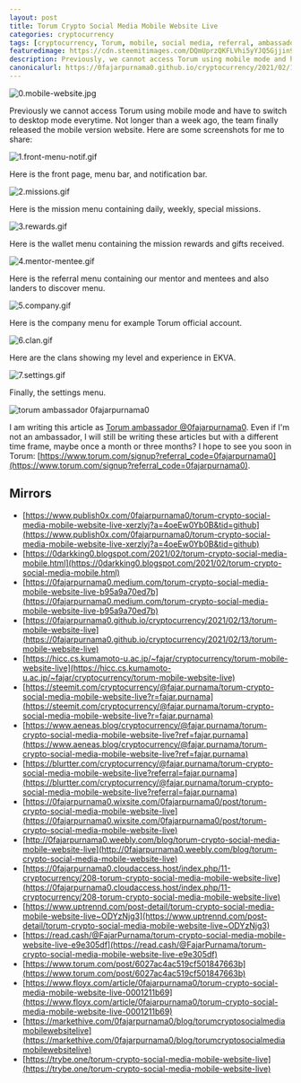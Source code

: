 ```yaml
---
layout: post
title: Torum Crypto Social Media Mobile Website Live
categories: cryptocurrency
tags: [cryptocurrency, Torum, mobile, social media, referral, ambassador]
featuredimage: https://cdn.steemitimages.com/DQmUprzQKFLVhi5yYJQ5Gjjin9V4cvPXwxJxqZJ21BUQfp4/0.mobile-website.jpg
description: Previously, we cannot access Torum using mobile mode and have to switch to desktop mode everytime, they finally released the mobile website.
canonicalurl: https://0fajarpurnama0.github.io/cryptocurrency/2021/02/13/torum-mobile-website-live
---
```

![0.mobile-website.jpg](https://cdn.steemitimages.com/DQmUprzQKFLVhi5yYJQ5Gjjin9V4cvPXwxJxqZJ21BUQfp4/0.mobile-website.jpg)

Previously we cannot access Torum using mobile mode and have to switch to desktop mode everytime. Not longer than a week ago, the team finally released the mobile version website. Here are some screenshots for me to share:

![1.front-menu-notif.gif](https://cdn.steemitimages.com/DQmNr7zrXRXCaSGgNHjMEXk6oXthRvLJBRnx7P6mrPJZeNr/1.front-menu-notif.gif)

Here is the front page, menu bar, and notification bar.

![2.missions.gif](https://cdn.steemitimages.com/DQmSrK1bUPphcEFmfFz1MRKsst62EQ1hwBmT4Qc4RBeukyV/2.missions.gif)

Here is the mission menu containing daily, weekly, special missions.

![3.rewards.gif](https://cdn.steemitimages.com/DQmWRfScAMehEHTQr1fcAu7YWJwjMgt6mRuavdchw2BpNdo/3.rewards.gif)

Here is the wallet menu containing the mission rewards and gifts received.

![4.mentor-mentee.gif](https://cdn.steemitimages.com/DQmRazwzjxdrX4xJARbUzTj8iHhCwAqJukwePnZhW1oD5UG/4.mentor-mentee.gif)

Here is the referral menu containing our mentor and mentees and also landers to discover menu.

![5.company.gif](https://cdn.steemitimages.com/DQmZKZS453Tfs2vy6wABFChsjdieJ5eZvwanVpAYYcMqNAh/5.company.gif)

Here is the company menu for example Torum official account.

![6.clan.gif](https://cdn.steemitimages.com/DQmYZxvfHTGtEZbFeiSoqsVkadVz4eERquYeMVSzAijHpL2/6.clan.gif)

Here are the clans showing my level and experience in EKVA.

![7.settings.gif](https://cdn.steemitimages.com/DQmcifNbRq9uW9UY2uECb8XC91LgZNkJntdSs51mNvXjC1D/7.settings.gif)

Finally, the settings menu.

![torum ambassador 0fajarpurnama0](https://images.blurt.buzz/DQmRX6cFW1x9nSBYo29HcVs3EKew1Rt1TkgH1NLhR458Rhi/ambassador-fajar-purnama.jpg)

I am writing this article as [Torum ambassador @0fajarpurnama0](https://www.torum.com/u/0fajarpurnama0). Even if I'm not an ambassador, I will still be writing these articles but with a different time frame, maybe once a month or three months? I hope to see you soon in Torum: [https://www.torum.com/signup?referral_code=0fajarpurnama0](https://www.torum.com/signup?referral_code=0fajarpurnama0).

## Mirrors

*   [https://www.publish0x.com/0fajarpurnama0/torum-crypto-social-media-mobile-website-live-xerzlyj?a=4oeEw0Yb0B&tid=github](https://www.publish0x.com/0fajarpurnama0/torum-crypto-social-media-mobile-website-live-xerzlyj?a=4oeEw0Yb0B&tid=github)
*   [https://0darkking0.blogspot.com/2021/02/torum-crypto-social-media-mobile.html](https://0darkking0.blogspot.com/2021/02/torum-crypto-social-media-mobile.html)
*   [https://0fajarpurnama0.medium.com/torum-crypto-social-media-mobile-website-live-b95a9a70ed7b](https://0fajarpurnama0.medium.com/torum-crypto-social-media-mobile-website-live-b95a9a70ed7b)
*   [https://0fajarpurnama0.github.io/cryptocurrency/2021/02/13/torum-mobile-website-live](https://0fajarpurnama0.github.io/cryptocurrency/2021/02/13/torum-mobile-website-live)
*   [https://hicc.cs.kumamoto-u.ac.jp/~fajar/cryptocurrency/torum-mobile-website-live](https://hicc.cs.kumamoto-u.ac.jp/~fajar/cryptocurrency/torum-mobile-website-live)
*   [https://steemit.com/cryptocurrency/@fajar.purnama/torum-crypto-social-media-mobile-website-live?r=fajar.purnama](https://steemit.com/cryptocurrency/@fajar.purnama/torum-crypto-social-media-mobile-website-live?r=fajar.purnama)
*   [https://www.aeneas.blog/cryptocurrency/@fajar.purnama/torum-crypto-social-media-mobile-website-live?ref=fajar.purnama](https://www.aeneas.blog/cryptocurrency/@fajar.purnama/torum-crypto-social-media-mobile-website-live?ref=fajar.purnama)
*   [https://blurtter.com/cryptocurrency/@fajar.purnama/torum-crypto-social-media-mobile-website-live?referral=fajar.purnama](https://blurtter.com/cryptocurrency/@fajar.purnama/torum-crypto-social-media-mobile-website-live?referral=fajar.purnama)
*   [https://0fajarpurnama0.wixsite.com/0fajarpurnama0/post/torum-crypto-social-media-mobile-website-live](https://0fajarpurnama0.wixsite.com/0fajarpurnama0/post/torum-crypto-social-media-mobile-website-live)
*   [http://0fajarpurnama0.weebly.com/blog/torum-crypto-social-media-mobile-website-live](http://0fajarpurnama0.weebly.com/blog/torum-crypto-social-media-mobile-website-live)
*   [https://0fajarpurnama0.cloudaccess.host/index.php/11-cryptocurrency/208-torum-crypto-social-media-mobile-website-live](https://0fajarpurnama0.cloudaccess.host/index.php/11-cryptocurrency/208-torum-crypto-social-media-mobile-website-live)
*   [https://www.uptrennd.com/post-detail/torum-crypto-social-media-mobile-website-live~ODYzNjg3](https://www.uptrennd.com/post-detail/torum-crypto-social-media-mobile-website-live~ODYzNjg3)
*   [https://read.cash/@FajarPurnama/torum-crypto-social-media-mobile-website-live-e9e305df](https://read.cash/@FajarPurnama/torum-crypto-social-media-mobile-website-live-e9e305df)
*   [https://www.torum.com/post/6027ac4ac519cf501847663b](https://www.torum.com/post/6027ac4ac519cf501847663b)
*   [https://www.floyx.com/article/0fajarpurnama0/torum-crypto-social-media-mobile-website-live-0001211b69](https://www.floyx.com/article/0fajarpurnama0/torum-crypto-social-media-mobile-website-live-0001211b69)
*   [https://markethive.com/0fajarpurnama0/blog/torumcryptosocialmediamobilewebsitelive](https://markethive.com/0fajarpurnama0/blog/torumcryptosocialmediamobilewebsitelive)
*   [https://trybe.one/torum-crypto-social-media-mobile-website-live](https://trybe.one/torum-crypto-social-media-mobile-website-live)